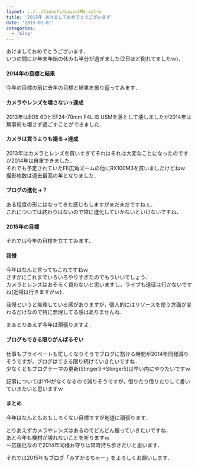 ```yaml
---
layout: ../../layouts/LayoutMd.astro
title: '2015年 あけましておめでとうございます'
date: '2015-01-01'
categories:
  - 'blog'
---
```


あけましておめでとうございます．  
いつの間にか年末年始の休みも半分が過ぎました(2日ほど倒れてましたｗ)．

#### 2014年の目標と結果

今年の目標の前に去年の目標と結果を振り返ってみます．

#### カメラやレンズを壊さない→達成

2013年はEOS 6DとEF24-70mm F4L IS USMを落として壊しましたが2014年は無事何も壊さず過ごすことができました．

#### カメラは買うよりも撮る→達成

2013年はカメラとレンズを買いすぎてそれはそれは大変なことになったのですが2014年は自重できました．  
それでも予定されていたFE広角ズームの他にRX100M3を買いましたけどねｗ  
撮影枚数は過去最高の年となりました．

#### ブログの進化→？

ある程度の形にはなってきた感じもしますがまだまだですねぇ．  
これについては終わりはないので常に進化していかないといけないですね．

#### 2015年の目標

それでは今年の目標を立ててみます．

#### 我慢

今年はなんと言ってもこれですねｗ  
さすがにこれまでいろいろやりすぎたのでもういいでしょう．  
カメラとレンズはおそらく買わないと思いますし，ライブも遠征は行かないですね(近場は行きますがｗ)．

我慢というと無理している感がありますが，個人的にはリソースを使う方面が変わるだけなので特に無理してる感はありませんね．

まぁとりあえず今年は頑張りますよ．

#### ブログもできる限りがんばるぞい

仕事もプライベートも忙しくなりそうでブログに割ける時間が2014年同様減りそうですが，ブログはできる限り続けていきたいですね．  
少なくともブログテーマの更新(Stinger3→Stinger5)は早い内にやりたいですｗ

記事についてはIYHがなくなるので減りそうですが，借りたり借りたりして書いていきたいと思いますｗ

#### まとめ

今年はなんともおもしろくない目標ですが地道に頑張ります．

とりあえずカメラやレンズはあるのでどんどん撮っていきたいですね．  
あと今年も機材が壊れないことを祈りますｗ  
一応後厄なので2014年同様お守りは常時持ち歩きたいと思います．

それでは2015年もブログ「みずかるちゃー」をよろしくお願いします．
